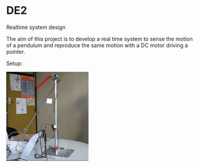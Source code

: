 # DE2
Realtime system design

The aim of this project is to develop a real time system to sense the motion of a pendulum and reproduce
the same motion with a DC motor driving a pointer. 

Setup:

<img src="./Picture1.PNG">
